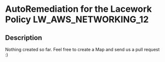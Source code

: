 # AutoRemediation for the Lacework Policy LW_AWS_NETWORKING_12

## Description
Nothing created so far. Feel free to create a Map and send us a pull request :)
